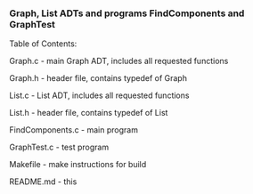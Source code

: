 ### Graph, List ADTs and programs FindComponents and GraphTest

Table of Contents:


Graph.c - main Graph ADT, includes all requested functions

Graph.h - header file, contains typedef of Graph

List.c - List ADT, includes all requested functions

List.h - header file, contains typedef of List

FindComponents.c - main program

GraphTest.c - test program

Makefile - make instructions for build

README.md - this

